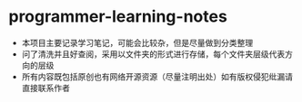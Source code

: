 # programmer-learning-notes
- 本项目主要记录学习笔记，可能会比较杂，但是尽量做到分类整理
- 问了清洗并且好查阅，采用以文件夹的形式进行存储，每个文件夹层级代表方向的层级
- 所有内容既包括原创也有网络开源资源（尽量注明出处）如有版权侵犯纰漏请直接联系作者
